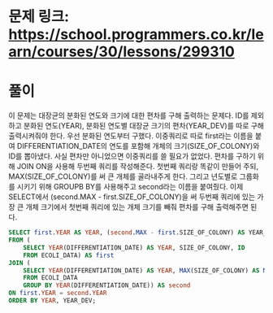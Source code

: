 # 문제 링크: https://school.programmers.co.kr/learn/courses/30/lessons/299310
# 풀이
이 문제는 대장균의 분화된 연도와 크기에 대한 편차를 구해 출력하는 문제다. ID를 제외하고 분화된 연도(YEAR), 분화된 연도별 대장균 크기의 편차(YEAR_DEV)를 따로 구해 출력시켜줘야 한다. 우선 분화된 연도부터 구했다. 이중쿼리로 따로 first라는 이름을 붙여 DIFFERENTIATION_DATE의 연도를 포함해 개체의 크기(SIZE_OF_COLONY)와 ID를 뽑아냈다. 사실 편차만 아니었으면 이중쿼리를 쓸 필요가 없었다. 편차를 구하기 위해 JOIN ON을 사용해 두번째 쿼리를 작성해준다. 첫번째 쿼리랑 똑같이 만들어 주되, MAX(SIZE_OF_COLONY)를 써 큰 개체를 골라내주게 한다. 그리고 년도별로 그룹화를 시키기 위해 GROUPB BY를 사용해주고 second라는 이름을 붙여줬다. 이제 SELECT에서 (second.MAX - first.SIZE_OF_COLONY)을 써 두번째 쿼리에 있는 가장 큰 개체 크기에서 첫번째 쿼리에 있는 개체 크기를 빼줘 편차를 구해 출력해주면 된다.

```sql
SELECT first.YEAR AS YEAR, (second.MAX - first.SIZE_OF_COLONY) AS YEAR_DEV, first.ID
FROM (
    SELECT YEAR(DIFFERENTIATION_DATE) AS YEAR, SIZE_OF_COLONY, ID
    FROM ECOLI_DATA) AS first
JOIN (
    SELECT YEAR(DIFFERENTIATION_DATE) AS YEAR, MAX(SIZE_OF_COLONY) AS MAX
    FROM ECOLI_DATA
    GROUP BY YEAR(DIFFERENTIATION_DATE)) AS second
ON first.YEAR = second.YEAR
ORDER BY YEAR, YEAR_DEV;
```